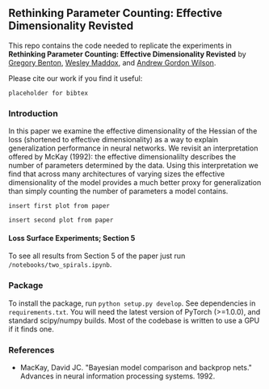## Rethinking Parameter Counting: Effective Dimensionality Revisted

This repo contains the code needed to replicate the experiments in **Rethinking Parameter Counting: Effective Dimensionality Revisted** by [Gregory Benton](https://g-benton.github.io/), [Wesley Maddox](https://wjmaddox.github.io), and [Andrew Gordon Wilson](https://cims.nyu.edu/~andrewgw/).

Please cite our work if you find it useful:
```
placeholder for bibtex
```

### Introduction

In this paper we examine the effective dimensionality of the Hessian of the loss (shortened to effective dimensionality) as a way to explain generalization performance in neural networks. We revisit an interpretation offered by McKay (1992): the effective dimensionalilty describes the number of parameters determined by the data. Using this interpretation we find that across many architectures of varying sizes the effective dimensionality of the model provides a much better proxy for generalization than simply counting the number of parameters a model contains.

```
insert first plot from paper
```

```
insert second plot from paper
```

#### Loss Surface Experiments; Section 5

To see all results from Section 5 of the paper just run `/notebooks/two_spirals.ipynb`.

### Package

To install the package, run `python setup.py develop`. See dependencies in `requirements.txt`. You will need the latest version of PyTorch (>=1.0.0), and standard scipy/numpy builds. Most of the codebase is written to use a GPU if it finds one.


### References
- MacKay, David JC. "Bayesian model comparison and backprop nets." Advances in neural information processing systems. 1992.
